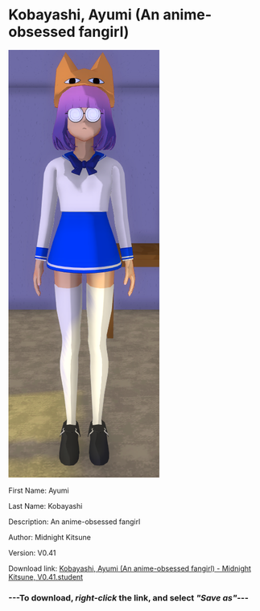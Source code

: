# Kobayashi, Ayumi (An anime-obsessed fangirl)

<img src = "https://raw.githubusercontent.com/Arbiter1223/Daigaku-Gurashi-Custom-Students/master/Students/Files/Kobayashi%2C%20Ayumi%20(An%20anime-obsessed%20fangirl).png">

First Name: Ayumi

Last Name: Kobayashi

Description: An anime-obsessed fangirl

Author: Midnight Kitsune

Version: V0.41

Download link: <a href="https://raw.githubusercontent.com/Arbiter1223/Daigaku-Gurashi-Custom-Students/master/Students/Files/Kobayashi%2C%20Ayumi%20(An%20anime-obsessed%20fangirl)%20-%20Midnight%20Kitsune%2C%20V0.41.student">Kobayashi, Ayumi (An anime-obsessed fangirl) - Midnight Kitsune, V0.41.student</a>

### ---**To download, _right-click_ the link, and select _"Save as"_**---
